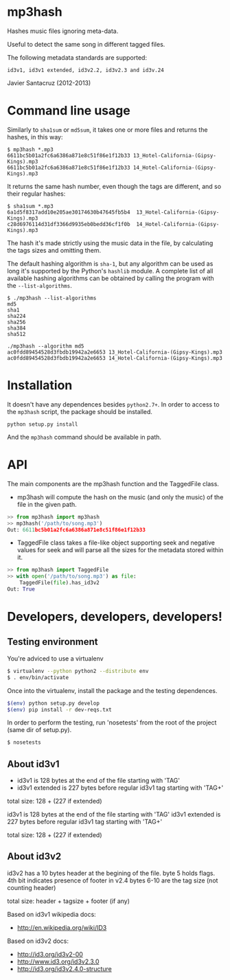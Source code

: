 # mp3hash

Hashes music files ignoring meta-data.

Useful to detect the same song in different tagged files.

The following metadata standards are supported:

    id3v1, id3v1 extended, id3v2.2, id3v2.3 and id3v.24

Javier Santacruz (2012-2013)

# Command line usage

Similarly to `sha1sum` or `md5sum`, it takes one or more files and returns the hashes, in this way:

```shell
$ mp3hash *.mp3
6611bc5b01a2fc6a6386a871e8c51f86e1f12b33 13_Hotel-California-(Gipsy-Kings).mp3
6611bc5b01a2fc6a6386a871e8c51f86e1f12b33 14_Hotel-California-(Gipsy-Kings).mp3
```

It returns the same hash number, even though the tags are different, and so their regular hashes:

```shell
$ sha1sum *.mp3
6a1d5f8317add10e205ae30174630b47645fb5b4  13_Hotel-California-(Gipsy-Kings).mp3
c28d6976114d31df3366d9935eb0bedd36cf1f0b  14_Hotel-California-(Gipsy-Kings).mp3
```

The hash it's made strictly using the music data in the file, by calculating the tags sizes and
omitting them.

The default hashing algorithm is `sha-1`, but any algorithm can be used as long it's supported by
the Python's `hashlib` module. A complete list of all available hashing algorithms can be obtained
by calling the program with the `--list-algorithms`.

```shell
$ ./mp3hash --list-algorithms
md5
sha1
sha224
sha256
sha384
sha512
```

```shell
./mp3hash --algorithm md5
ac0fdd89454528d3fbdb19942a2e6653 13_Hotel-California-(Gipsy-Kings).mp3
ac0fdd89454528d3fbdb19942a2e6653 14_Hotel-California-(Gipsy-Kings).mp3
```

# Installation

It doesn't have any dependences besides `python2.7+`.
In order to access to the `mp3hash` script, the package should be installed.

    python setup.py install

And the `mp3hash` command should be available in path.

# API

The main components are the mp3hash function and the TaggedFile class.

- mp3hash will compute the hash on the music (and only the music)
  of the file in the given path.


```python
>> from mp3hash import mp3hash
>> mp3hash('/path/to/song.mp3')
Out: 6611bc5b01a2fc6a6386a871e8c51f86e1f12b33
```


- TaggedFile class takes a file-like object supporting
  seek and negative values for seek and will parse all the sizes
  for the metadata stored within it.


```python
>> from mp3hash import TaggedFile
>> with open('/path/to/song.mp3') as file:
    TaggedFile(file).has_id3v2
Out: True
```


# Developers, developers, developers!

## Testing environment

You're adviced to use a virtualenv

```bash
$ virtualenv --python python2 --distribute env
$ . env/bin/activate
```

Once into the virtualenv, install the package and the testing dependences.

```bash
$(env) python setup.py develop
$(env) pip install -r dev-reqs.txt
```

In order to perform the testing, run 'nosetests' from the root of the project (same dir of setup.py).

```bash
$ nosetests
```

## About id3v1

- id3v1 is 128 bytes at the end of the file starting with 'TAG'
- id3v1 extended is 227 bytes before regular id3v1 tag starting with 'TAG+'

total size: 128 + (227 if extended)

id3v1 is 128 bytes at the end of the file starting with 'TAG'
id3v1 extended is 227 bytes before regular id3v1 tag starting with 'TAG+'

total size: 128 + (227 if extended)

## About id3v2

id3v2 has a 10 bytes header at the begining of the file.
      byte 5 holds flags. 4th bit indicates presence of footer in v2.4
      bytes 6-10 are the tag size (not counting header)

total size: header + tagsize + footer (if any)

Based on id3v1 wikipedia docs:

- http://en.wikipedia.org/wiki/ID3


Based on id3v2 docs:

- http://id3.org/id3v2-00
- http://www.id3.org/id3v2.3.0
- http://id3.org/id3v2.4.0-structure
